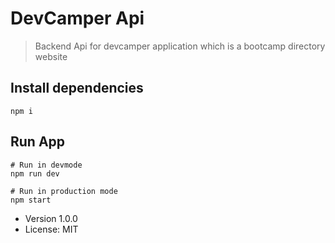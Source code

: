 # DevCamper Api
> Backend Api for devcamper application which is a bootcamp directory website

## Install dependencies
```
npm i
```
## Run App
```
# Run in devmode
npm run dev

# Run in production mode
npm start
```
- Version 1.0.0
- License: MIT

